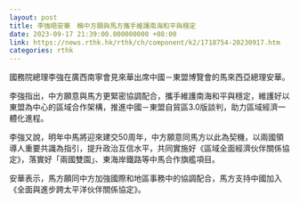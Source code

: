 ```yaml
---
layout: post
title: 李強晤安華　稱中方願與馬方攜手維護南海和平與穩定
date: 2023-09-17 21:39:00.000000000 +08:00
link: https://news.rthk.hk/rthk/ch/component/k2/1718754-20230917.htm
categories: rthk
---
```


國務院總理李強在廣西南寧會見來華出席中國－東盟博覽會的馬來西亞總理安華。

李強指出，中方願意與馬方更緊密協調配合，攜手維護南海和平與穩定，維護好以東盟為中心的區域合作架構，推進中國－東盟自貿區3.0版談判，助力區域經濟一體化進程。

李強又說，明年中馬將迎來建交50周年，中方願意同馬方以此為契機，以兩國領導人重要共識為指引，提升政治互信水平，共同實施好《區域全面經濟伙伴關係協定》，落實好「兩國雙園」、東海岸鐵路等中馬合作旗艦項目。

安華表示，馬方願同中方加強國際和地區事務中的協調配合，馬方支持中國加入《全面與進步跨太平洋伙伴關係協定》。
